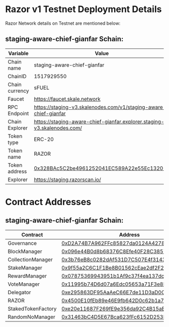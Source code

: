 # Razor v1 Testnet Deployment Details

Razor Network details on Testnet are mentioned below:

## staging-aware-chief-gianfar Schain:

| Variable       | Value                                                                                                                                                                   |
| -------------- | ----------------------------------------------------------------------------------------------------------------------------------------------------------------------- |
| Chain name     | staging-aware-chief-gianfar                                                                                                                                             |
| ChainID        | 1517929550                                                                                                                                                              |
| Chain currency | sFUEL                                                                                                                                                                   |
| Faucet         | https://faucet.skale.network                                                                                                                                            |
| RPC Endpoint   | https://staging-v3.skalenodes.com/v1/staging-aware-chief-gianfar                                                                                                        |
| Chain Explorer | https://staging-aware-chief-gianfar.explorer.staging-v3.skalenodes.com/                                                                                                 |
| Token type     | ERC-20                                                                                                                                                                  |
| Token name     | RAZOR                                                                                                                                                                   |
| Token address  | [0x328BAc5C2be4961252041EC589A22e55Ec132010](https://staging-aware-chief-gianfar.explorer.staging-v3.skalenodes.com/address/0x328BAc5C2be4961252041EC589A22e55Ec132010) |
| Explorer       | https://staging.razorscan.io/                                                                                                                                           |

# Contract Addresses

## staging-aware-chief-gianfar Schain:

| Contract           | Address                                                                                                                                                                  |
| ------------------ | ------------------------------------------------------------------------------------------------------------------------------------------------------------------------ |
| Governance         | [0xD2A74B7A962FFc85827da0124A4278e731D15464](https://staging-aware-chief-gianfar.explorer.staging-v3.skalenodes.com/address/0xD2A74B7A962FFc85827da0124A4278e731D15464/) |
| BlockManager       | [0x096e44B0d8b68376C8Efe40F28C3857951f03069](https://staging-aware-chief-gianfar.explorer.staging-v3.skalenodes.com/address/0x096e44B0d8b68376C8Efe40F28C3857951f03069/) |
| CollectionManager  | [0x3b76eB8c0282dAf531D7C507E4f3143A9A9c38b1](https://staging-aware-chief-gianfar.explorer.staging-v3.skalenodes.com/address/0x3b76eB8c0282dAf531D7C507E4f3143A9A9c38b1/) |
| StakeManager       | [0x9f55a2C6C1F1Be8B01562cEae2df2F22931C7a46](https://staging-aware-chief-gianfar.explorer.staging-v3.skalenodes.com/address/0x9f55a2C6C1F1Be8B01562cEae2df2F22931C7a46/) |
| RewardManager      | [0x07875369943951b1Af9c37f4ea137dcED9d9181d](https://staging-aware-chief-gianfar.explorer.staging-v3.skalenodes.com/address/0x07875369943951b1Af9c37f4ea137dcED9d9181d/) |
| VoteManager        | [0x11995b74D6d07a6Edc05653a71F3e8B3354caBF0](https://staging-aware-chief-gianfar.explorer.staging-v3.skalenodes.com/address/0x11995b74D6d07a6Edc05653a71F3e8B3354caBF0/) |
| Delegator          | [0xe295863DF95AaAeC66E7de11D3aD0C35698d0fE9](https://staging-aware-chief-gianfar.explorer.staging-v3.skalenodes.com/address/0xe295863DF95AaAeC66E7de11D3aD0C35698d0fE9/) |
| RAZOR              | [0x4500E10fEb89e46E9fb642D0c62b1a761278155D](https://staging-aware-chief-gianfar.explorer.staging-v3.skalenodes.com/address/0x4500E10fEb89e46E9fb642D0c62b1a761278155D/) |
| StakedTokenFactory | [0xe20e11687F269fE9e356da92C4B15aBF98BbC9ff](https://staging-aware-chief-gianfar.explorer.staging-v3.skalenodes.com/address/0xe20e11687F269fE9e356da92C4B15aBF98BbC9ff/) |
| RandomNoManager    | [0x31463bC4D5E67Bca623fFc6152D253Ea17216fA9](https://staging-aware-chief-gianfar.explorer.staging-v3.skalenodes.com/address/0x31463bC4D5E67Bca623fFc6152D253Ea17216fA9/) |

